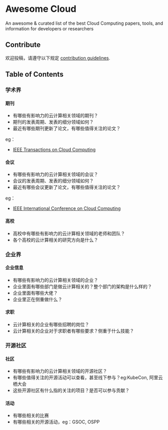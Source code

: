 # Awesome Cloud
An awesome &amp; curated list of the best Cloud Computing papers, tools, and information for developers or researchers

## Contribute

欢迎投稿，请遵守以下规定 [contribution guidelines](contributing.md).

## Table of Contents

### 学术界

#### 期刊

* 有哪些有影响力的云计算相关领域的期刊？
* 期刊的发表周期、发表的细分领域如何？
* 最近有哪些期刊更新了论文，有哪些值得关注的论文？

eg：
- [IEEE Transactions on Cloud Computing](https://www.computer.org/web/tcc)

#### 会议

* 有哪些有影响力的云计算相关领域的会议？
* 会议的发表周期、发表的细分领域如何？
* 最近有哪些会议更新了论文，有哪些值得关注的论文？

eg：
- [IEEE International Conference on Cloud Computing](https://cloud.conferences.computer.org/2024/)

#### 高校

* 高校中有哪些有影响力的云计算相关领域的老师和团队？
* 各个高校的云计算相关的研究方向是什么？

### 企业界

#### 企业信息

* 有哪些有影响力的云计算相关领域的企业？
* 企业里面有哪些部门是做云计算相关的？整个部门的架构是什么样的？
* 企业里面有哪些大佬？
* 企业里正在侧重做什么？

#### 求职

* 云计算相关的企业有哪些招聘的岗位？
* 云计算相关的企业对于求职者有哪些要求？侧重于什么技能？

### 开源社区

#### 社区

* 有哪些有影响力的云计算相关领域的开源社区？
* 有哪些值得关注的开源活动可以查看，甚至线下参与？eg:KubeCon, 阿里云栖大会
* 这些开源社区有什么指的关注的项目？是否可以参与贡献？

#### 活动

* 有哪些相关的比赛
* 有哪些相关的开源活动，eg：GSOC, OSPP
